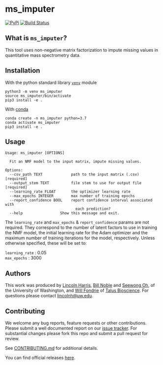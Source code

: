 ms_imputer
==========
[![PyPi](https://img.shields.io/pypi/v/ms_imputer.svg)](https://pypi.python.org/pypi/ms_imputer)
[![Build Status](https://img.shields.io/travis/lincoln-harris/ms_imputer.svg)](https://travis-ci.com/lincoln-harris/ms_imputer)     

What is `ms_imputer`?
--------------------

This tool uses non-negative matrix factorization to impute missing values in quantitative mass spectrometry data. 

Installation
------------

With the python standard library [`venv`](https://docs.python.org/3/library/venv.html) module
```
python3 -m venv ms_imputer
source ms_imputer/bin/activate
pip3 install -e . 
```

With [conda](https://docs.conda.io/en/latest/)
```
conda create -n ms_imputer python=3.7
conda activate ms_imputer
pip3 install -e . 
```

Usage
-----
```
Usage: ms_imputer [OPTIONS]

  Fit an NMF model to the input matrix, impute missing values.

Options:
  --csv_path TEXT             path to the input matrix (.csv) [required]
  --output_stem TEXT          file stem to use for output file [required]
  --learning_rate FLOAT       the optimizer learning rate
  --max_epochs INTEGER        max number of training epochs
  --report_confidence BOOL    report confidence interval associated with 
                                each prediction?
  --help                 Show this message and exit.
```    

The `learning_rate` and `max_epochs` & `report_confidence` params are not required.
They correspond to the number of latent factors to use in training the NMF model, the initial learning rate for the Adam optimizer and the maximum number of training iterations for the model, respectively. 
Unless otherwise specified, these will be set to:    

`learning_rate` : 0.05     
`max_epochs` : 3000     

Authors
-------

This work was produced by [Lincoln Harris](https://github.com/lincoln-harris), [Bill Noble](https://github.com/wsnoble) and [Seewong Oh](https://homes.cs.washington.edu/~sewoong/), of the University of Washington, and [Will Fondrie](https://github.com/wfondrie) of [Talus Bioscience](https://www.talus.bio/). 
For questions please contact lincolnh@uw.edu. 

Contributing
------------

We welcome any bug reports, feature requests or other contributions. 
Please submit a well documented report on our [issue tracker](https://github.com/lincoln-harris/ms_imputer/issues). 
For substantial changes please fork this repo and submit a pull request for review. 

See [CONTRIBUTING.md](https://github.com/lincoln-harris/ms_imputer/blob/main/docs/CONTRIBUTING.md) for additional details. 

You can find official releases [here](https://github.com/lincoln-harris/ms_imputer/releases). 


